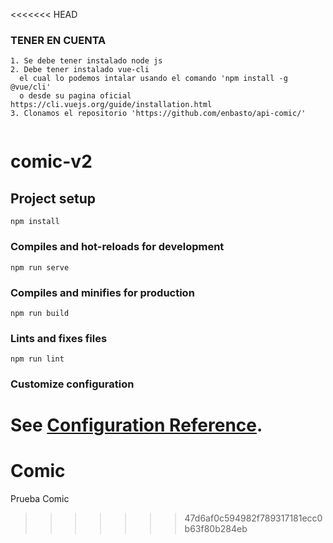<<<<<<< HEAD

### TENER EN CUENTA
```
1. Se debe tener instalado node js 
2. Debe tener instalado vue-cli
  el cual lo podemos intalar usando el comando 'npm install -g @vue/cli'
  o desde su pagina oficial https://cli.vuejs.org/guide/installation.html 
3. Clonamos el repositorio 'https://github.com/enbasto/api-comic/'
  
```
# comic-v2

## Project setup
```
npm install
```

### Compiles and hot-reloads for development
```
npm run serve
```

### Compiles and minifies for production
```
npm run build
```

### Lints and fixes files
```
npm run lint
```

### Customize configuration
See [Configuration Reference](https://cli.vuejs.org/config/).
=======
# Comic
Prueba Comic
>>>>>>> 47d6af0c594982f789317181ecc0b63f80b284eb
